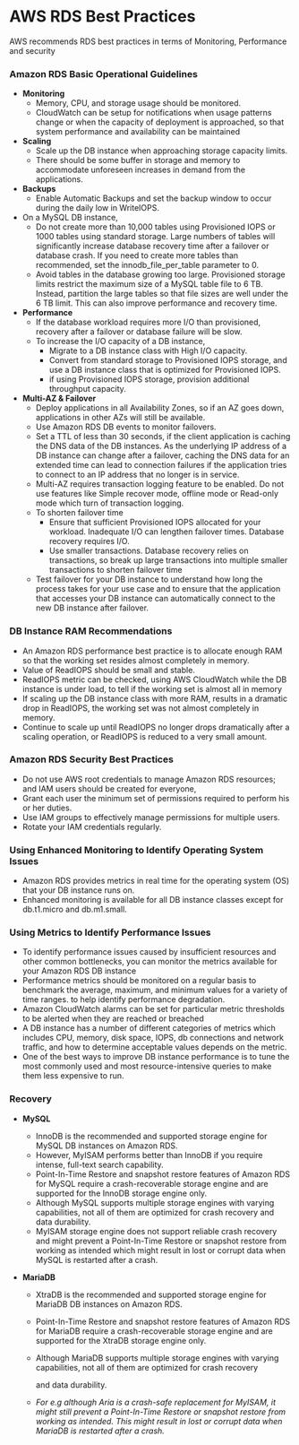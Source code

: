 # AWS RDS Best Practices

AWS recommends RDS best practices in terms of Monitoring, Performance and security

### Amazon RDS Basic Operational Guidelines

* **Monitoring**
  * Memory, CPU, and storage usage should be monitored.
  * CloudWatch can be setup for notifications when usage patterns change or when the capacity of deployment is approached, so that system performance and availability can be maintained
* **Scaling**
  * Scale up the DB instance when approaching storage capacity limits.
  * There should be some buffer in storage and memory to accommodate unforeseen increases in demand from the applications.
* **Backups**
  * Enable Automatic Backups and set the backup window to occur during the daily low in WriteIOPS.
* On a MySQL DB instance,
  * Do not create more than 10,000 tables using Provisioned IOPS or 1000 tables using standard storage. Large numbers of tables will significantly increase database recovery time after a failover or database crash. If you need to create more tables than recommended, set the innodb\_file\_per\_table parameter to 0.
  * Avoid tables in the database growing too large. Provisioned storage limits restrict the maximum size of a MySQL table file to 6 TB. Instead, partition the large tables so that file sizes are well under the 6 TB limit. This can also improve performance and recovery time.
* **Performance**
  * If the database workload requires more I/O than provisioned, recovery after a failover or database failure will be slow.
  * To increase the I/O capacity of a DB instance,
    * Migrate to a DB instance class with High I/O capacity.
    * Convert from standard storage to Provisioned IOPS storage, and use a DB instance class that is optimized for Provisioned IOPS.
    * if using Provisioned IOPS storage, provision additional throughput capacity.
* **Multi-AZ & Failover**
  * Deploy applications in all Availability Zones, so if an AZ goes down, applications in other AZs will still be available.
  * Use Amazon RDS DB events to monitor failovers.
  * Set a TTL of less than 30 seconds, if the client application is caching the DNS data of the DB instances. As the underlying IP address of a DB instance can change after a failover, caching the DNS data for an extended time can lead to connection failures if the application tries to connect to an IP address that no longer is in service.
  * Multi-AZ requires transaction logging feature to be enabled. Do not use features like Simple recover mode, offline mode or Read-only mode which turn of transaction logging.
  * To shorten failover time
    * Ensure that sufficient Provisioned IOPS allocated for your workload. Inadequate I/O can lengthen failover times. Database recovery requires I/O.
    * Use smaller transactions. Database recovery relies on transactions, so break up large transactions into multiple smaller transactions to shorten failover time
  * Test failover for your DB instance to understand how long the process takes for your use case and to ensure that the application that accesses your DB instance can automatically connect to the new DB instance after failover.

### DB Instance RAM Recommendations

* An Amazon RDS performance best practice is to allocate enough RAM so that the working set resides almost completely in memory.
* Value of ReadIOPS should be small and stable.
* ReadIOPS metric can be checked, using AWS CloudWatch while the DB instance is under load, to tell if the working set is almost all in memory
* If scaling up the DB instance class with more RAM, results in a dramatic drop in ReadIOPS, the working set was not almost completely in memory.
* Continue to scale up until ReadIOPS no longer drops dramatically after a scaling operation, or ReadIOPS is reduced to a very small amount.

### Amazon RDS Security Best Practices

* Do not use AWS root credentials to manage Amazon RDS resources; and IAM users should be created for everyone,
* Grant each user the minimum set of permissions required to perform his or her duties.
* Use IAM groups to effectively manage permissions for multiple users.
* Rotate your IAM credentials regularly.

### Using Enhanced Monitoring to Identify Operating System Issues

* Amazon RDS provides metrics in real time for the operating system \(OS\) that your DB instance runs on.
* Enhanced monitoring is available for all DB instance classes except for db.t1.micro and db.m1.small.

### Using Metrics to Identify Performance Issues

* To identify performance issues caused by insufficient resources and other common bottlenecks, you can monitor the metrics available for your Amazon RDS DB instance
* Performance metrics should be monitored on a regular basis to benchmark  the average, maximum, and minimum values for a variety of time ranges. to help identify performance degradation.
* Amazon CloudWatch alarms can be set for particular metric thresholds to be alerted when they are reached or breached
* A DB instance has a number of different categories of metrics which includes CPU, memory, disk space, IOPS, db connections and network traffic, and how to determine acceptable values depends on the metric.
* One of the best ways to improve DB instance performance is to tune the most commonly used and most resource-intensive queries to make them less expensive to run.

### Recovery

* **MySQL**
  * InnoDB is the recommended and supported storage engine for MySQL DB instances on Amazon RDS.
  * However, MyISAM performs better than InnoDB if you require intense, full-text search capability.
  * Point-In-Time Restore and snapshot restore features of Amazon RDS for MySQL require a crash-recoverable storage engine and are supported for the InnoDB storage engine only.
  * Although MySQL supports multiple storage engines with varying capabilities, not all of them are optimized for crash recovery and data durability.
  * MyISAM storage engine does not support reliable crash recovery and might prevent a Point-In-Time Restore or snapshot restore from working as intended which might result in lost or corrupt data when MySQL is restarted after a crash.
* **MariaDB**

  * XtraDB is the recommended and supported storage engine for MariaDB DB instances on Amazon RDS.
  * Point-In-Time Restore and snapshot restore features of Amazon RDS for MariaDB require a crash-recoverable storage engine and are supported for the XtraDB storage engine only.
  * Although MariaDB supports multiple storage engines with varying capabilities, not all of them are optimized for crash recovery

    and data durability.

  * _For e.g although Aria is a crash-safe replacement for MyISAM, it might still prevent a Point-In-Time Restore or snapshot restore from working as intended. This might result in lost or corrupt data when MariaDB is restarted after a crash._



